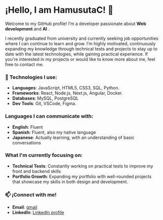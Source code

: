 # ¡Hello, I am HamusutaC! 🐹

Welcome to my GitHub profile! I’m a developer passionate about  **Web development** and **AI** .

I recently graduated from university and currently seeking job opportunities where I can continue to learn and grow. I’m highly motivated, continuously expanding my knowledge through technical tests and projects to stay up to date with the latest technologies, while gaining practical experience. 
If you're interested in my projects or would like to know more about me, feel free to contact me. 


### 🚀 Technologies I use:
- **Languages**: JavaScript, HTML5, CSS3, SQL, Python.
- **Frameworks**: React, Node.js, Next.js, Angular, Docker.
- **Databases**: MySQL, PostgreSQL
- **Dev Tools**: Git, VSCode, Figma.

### Languages I can communicate with:
- **English**: Fluent 
- **Spanish**: Fluent, also my native language
- **Japanese**: Actually learning, with an understanding of basic conversations


### What I'm currently focusing on:
- **Technical Tests**: Constantly working on practical tests to improve my front and backend skills 
- **Portfolio Growth**: Expanding my portfolio with well-rounded projects that showcase my skills in both design and development.

### 📫 ¡Connect with me!
- **Email**: [gmail](mailto:cesar.cayetano.zevallos@gmail.com)
- **LinkedIn**: [LinkedIn profile](https://www.linkedin.com/in/cesar-cayetano-30434b1b0/)


